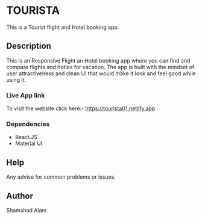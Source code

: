 # TOURISTA

This is a Tourist flight and Hotel booking app.

## Description
This is an Responsive Flight an Hotel booking app where you can find and compare flights and hotles for vacation.
The app is built with the mindset of user attractiveness and clean UI that would make it look and feel good while using it.

### Live App link

To visit the website click here:- https://tourista01.netlify.app


### Dependencies
  - React.JS
  - Material UI

## Help

Any advise for common problems or issues.

## Author

Shamshad Alam  
